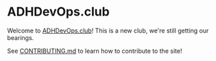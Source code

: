 # ADHDevOps.club

Welcome to [ADHDevOps.club](https://adhdevops.club)!
This is a new club, we're still getting our bearings.

See [CONTRIBUTING.md](/CONTRIBUTING.md) to learn how to contribute to the site!
